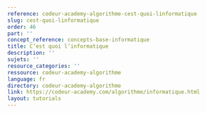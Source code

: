```yaml
---
reference: codeur-academy-algorithme-cest-quoi-linformatique
slug: cest-quoi-linformatique
order: 46
part: ''
concept_reference: concepts-base-informatique
title: C’est quoi l’informatique
description: ''
sujets: ''
resource_categories: ''
ressource: codeur-academy-algorithme
language: fr
directory: codeur-academy-algorithme
link: https://codeur-academy.com/algorithme/informatique.html
layout: tutorials
---
```

